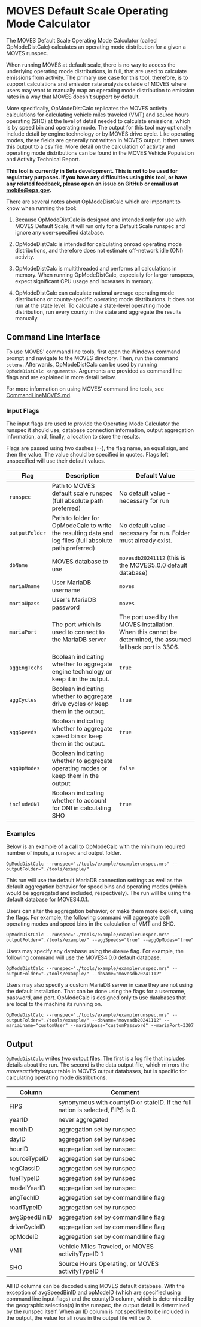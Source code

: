 # MOVES Default Scale Operating Mode Calculator

The MOVES Default Scale Operating Mode Calculator (called OpModeDistCalc) calculates an operating mode distribution for a given a MOVES runspec. 

When running MOVES at default scale, there is no way to access the underlying operating mode distributions, in full, that are used to calculate emissions from activity. The primary use case for this tool, therefore, is to support calculations and emission rate analysis outside of MOVES where users may want to manually map an operating mode distribution to emission rates in a way that MOVES doesn't support by default. 

More specifically, OpModeDistCalc replicates the MOVES activity calculations for calculating vehicle miles traveled (VMT) and source hours operating (SHO) at the level of detail needed to calculate emissions, which is by speed bin and operating mode. The output for this tool may optionally include detail by engine technology or by MOVES drive cycle. Like operating modes, these fields are generally not written in MOVES output. It then saves this output to a csv file. More detail on the calculation of activity and operating mode distributions can be found in the MOVES Vehicle Population and Activity Technical Report.

**This tool is currently in Beta development. This is not to be used for regulatory purposes. If you have any difficulties using this tool, or have any related feedback, please open an issue on GitHub or email us at mobile@epa.gov.**

There are several notes about OpModeDistCalc which are important to know when running the tool:

1. Because OpModeDistCalc is designed and intended only for use with MOVES Default Scale, it will run only for a Default Scale runspec and ignore any user-specified database. 

2. OpModeDistCalc is intended for calculating onroad operating mode distributions, and therefore does not estimate off-network idle (ONI) activity.

3. OpModeDistCalc is multithreaded and performs all calculations in memory. When running OpModeDistCalc, especially for larger runspecs, expect significant CPU usage and increases in memory. 

4. OpModeDistCalc can calculate national average operating mode distributions or county-specific operating mode distributions. It does not run at the state level. To calculate a state-level operating mode distribution, run every county in the state and aggregate the results manually.

## Command Line Interface

To use MOVES' command line tools, first open the Windows command prompt and navigate to the MOVES directory. Then, run the command `setenv`. Afterwards, OpModeDistCalc can be used by running `OpModeDistCalc <arguments>`. Arguments are provided as command line flags and are explained in more detail below.

For more information on using MOVES' command line tools, see [CommandLineMOVES.md](../docs/CommandLineMOVES.md).

### Input Flags

The input flags are used to provide the Operating Mode Calculator the runspec it should use, database connection information, output aggregation information, and, finally, a location to store the results. 

Flags are passed using two dashes (`--`), the flag name, an equal sign, and then the value. The value should be specified in quotes. Flags left unspecified will use their default values. 

| Flag           | Description                                                  | Default Value                                             |
| -------------- | ------------------------------------------------------------ | --------------------------------------------------------- |
| `runspec`      | Path to MOVES default scale runspec (full absolute path preferred)         | No default value - necessary for run        |
| `outputFolder` | Path to folder for OpModeCalc to write the resulting data and log files (full absolute path preferred) | No default value - necessary for run. Folder must already exist.             |
| `dbName`       | MOVES database to use                                        | `movesdb20241112` (this is the MOVES5.0.0 default database) |
| `mariaUname`   | User MariaDB username                                        | `moves`                                                    |
| `mariaUpass`   | User's MariaDB password                                      | `moves`                                                   |
| `mariaPort`    | The port which is used to connect to the MariaDB server      | The port used by the MOVES installation. When this cannot be determined, the assumed fallback port is 3306.    |
| `aggEngTechs`  | Boolean indicating whether to aggregate engine technology or keep it in the output. | `true` |
| `aggCycles`    | Boolean indicating whether to aggregate drive cycles or keep them in the output. | `true` |
| `aggSpeeds`    | Boolean indicating whether to aggregate speed bin or keep them in the output. | `true` |
| `aggOpModes`   | Boolean indicating whether to aggregate operating modes or keep them in the output | `false` |
| `includeONI`   | Boolean indicating whether to account for ONI in calculating SHO | `true` |

### Examples

Below is an example of a call to OpModeCalc with the minimum required number of inputs, a runspec and output folder. 

```
OpModeDistCalc --runspec="./tools/example/examplerunspec.mrs" --outputFolder="./tools/example/"
```

This run will use the default MariaDB connection settings as well as the default aggregation behavior for speed bins and operating modes (which would be aggregated and included, respectively). The run will be using the default database for MOVES4.0.1.

Users can alter the aggregation behavior, or make them more explicit, using the flags. For example, the following command will aggregate both operating modes and speed bins in the calculation of VMT and SHO.

```
OpModeDistCalc --runspec="./tools/example/examplerunspec.mrs" --outputFolder="./tools/example/" --aggSpeeds="true" --aggOpModes="true"
```

Users may specify any database using the `dbName` flag. For example, the following command will use the MOVES4.0.0 default database.

```
OpModeDistCalc --runspec="./tools/example/examplerunspec.mrs" --outputFolder="./tools/example/" --dbName="movesdb20241112"
```

Users may also specify a custom MariaDB server in case they are not using the default installation. That can be done using the flags for a username, password, and port. OpModeCalc is designed only to use databases that are local to the machine its running on.

```
OpModeDistCalc --runspec="./tools/example/examplerunspec.mrs" --outputFolder="./tools/example/" --dbName="movesdb20241112" --mariaUname="customUser" --mariaUpass="customPassword" --mariaPort=3307
```

## Output

`OpModeDistCalc` writes two output files. The first is a log file that includes details about the run. The second is the data output file, which mirrors the *movesactivityoutput* table in MOVES output databases, but is specific for calculating operating mode distributions. 

| Column        | Comment                                                                      |
|---------------|------------------------------------------------------------------------------|
| FIPS          | synonymous with countyID or stateID. If the full nation is selected, FIPS is 0. |
| yearID        | never aggregated                                                             |
| monthID       | aggregation set by runspec                                                   |
| dayID         | aggregation set by runspec                                                   |
| hourID        | aggregation set by runspec                                                   |
| sourceTypeID  | aggregation set by runspec                                                   |
| regClassID    | aggregation set by runspec                                                   |
| fuelTypeID    | aggregation set by runspec                                                   |
| modelYearID   | aggregation set by runspec                                                   |
| engTechID     | aggregation set by command line flag                                         |
| roadTypeID    | aggregation set by runspec                                                   |
| avgSpeedBinID | aggregation set by command line flag                                         |
| driveCycleID  | aggregation set by command line flag                                         |
| opModeID      | aggregation set by command line flag                                         |
| VMT           | Vehicle Miles Traveled, or MOVES activityTypeID 1                            |
| SHO           | Source Hours Operating, or MOVES activityTypeID 4                            |

All ID columns can be decoded using MOVES default database. With the exception of avgSpeedBinID and opModeID (which are specified using command line input flags) and the countyID column, which is determined by the geographic selection(s) in the runspec, the output detail is determined by the runspec itself. When an ID column is not specified to be included in the output, the value for all rows in the output file will be 0.
